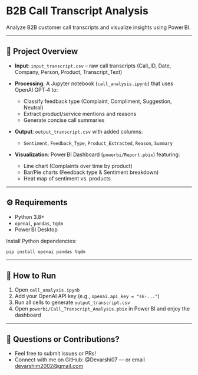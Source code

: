 # B2B Call Transcript Analysis

Analyze B2B customer call transcripts and visualize insights using Power BI.

---

## 📁 Project Overview

- **Input**: `input_transcript.csv` – raw call transcripts (Call_ID, Date, Company, Person, Product, Transcript_Text)
- **Processing**: A Jupyter notebook (`call_analysis.ipynb`) that uses OpenAI GPT‑4 to:
  - Classify feedback type (Complaint, Compliment, Suggestion, Neutral)
  - Extract product/service mentions and reasons
  - Generate concise call summaries
- **Output**: `output_transcript.csv` with added columns:
  - `Sentiment`, `Feedback_Type`, `Product_Extracted`, `Reason`, `Summary`

- **Visualization**: Power BI Dashboard (`powerbi/Report.pbix`) featuring:
  - Line chart (Complaints over time by product)
  - Bar/Pie charts (Feedback type & Sentiment breakdown)
  - Heat map of sentiment vs. products

---

## ⚙️ Requirements

- Python 3.8+
- `openai`, `pandas`, `tqdm`
- Power BI Desktop

Install Python dependencies:

```bash
pip install openai pandas tqdm
```

---

## 🚀 How to Run

1. Open `call_analysis.ipynb`
2. Add your OpenAI API key (e.g., `openai.api_key = "sk-..."`)
3. Run all cells to generate `output_transcript.csv`
4. Open `powerbi/Call_Transcript_Analysis.pbix` in Power BI and enjoy the dashboard

---

## 🙋 Questions or Contributions?
- Feel free to submit issues or PRs!
- Connect with me on GitHub: @Devarshi07 — or email devarshim2002@gmail.com
